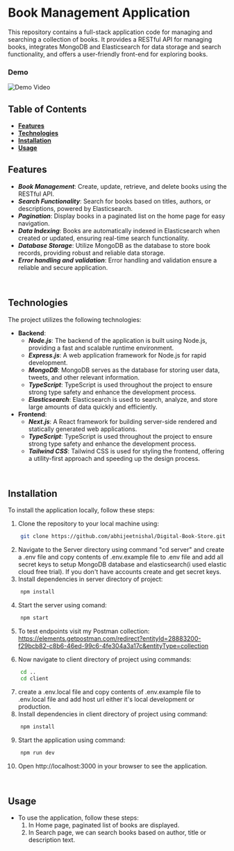 # Book Management Application
This repository contains a full-stack application code for managing and searching a collection of books. It provides a RESTful API for managing books, integrates MongoDB and Elasticsearch for data storage and search functionality, and offers a user-friendly front-end for exploring books.
<br>

### Demo
![Demo Video](./bookstore.gif)

## Table of Contents
- [**Features**](#features)
- [**Technologies**](#technologies)
- [**Installation**](#installation)
- [**Usage**](#usage)
  <br>

## Features
- ***Book Management***: Create, update, retrieve, and delete books using the RESTful API.
- ***Search Functionality***: Search for books based on titles, authors, or descriptions, powered by Elasticsearch.
- ***Pagination***: Display books in a paginated list on the home page for easy navigation.
- ***Data Indexing***: Books are automatically indexed in Elasticsearch when created or updated, ensuring real-time search functionality.
- ***Database Storage***: Utilize MongoDB as the database to store book records, providing robust and reliable data storage.
- ***Error handling and validation***: Error handling and validation ensure a reliable and secure application.

<br>

## Technologies
The project utilizes the following technologies:
- **Backend**:
  - ***Node.js***: The backend of the application is built using Node.js, providing a fast and scalable runtime environment.
  - ***Express.js***: A web application framework for Node.js for rapid development.
  - ***MongoDB***: MongoDB serves as the database for storing user data, tweets, and other relevant information.
  - ***TypeScript***: TypeScript is used throughout the project to ensure strong type safety and enhance the development process.
  - ***Elasticsearch***: Elasticsearch is used to search, analyze, and store large amounts of data quickly and efficiently. 
    <br>
- **Frontend**:
  - ***Next.js***: A React framework for building server-side rendered and statically generated web applications.
  - ***TypeScript***: TypeScript is used throughout the project to ensure strong type safety and enhance the development process.
  - ***Tailwind CSS***: Tailwind CSS is used for styling the frontend, offering a utility-first approach and speeding up the design process.
    
<br>

## Installation
To install the application locally, follow these steps:
1. Clone the repository to your local machine using:
```bash
    git clone https://github.com/abhijeetnishal/Digital-Book-Store.git
```
2. Navigate to the Server directory using command "cd server" and create a .env file and copy contents of .env.example file to .env file and add all secret keys to setup MongoDB database and elasticsearch(i used elastic cloud free trial). If you don't have accounts create and get secret keys.
3. Install dependencies in server directory of project:
```bash
    npm install
```
4. Start the server using comand:
```bash
    npm start
```
5. To test endpoints visit my Postman collection: https://elements.getpostman.com/redirect?entityId=28883200-f29bcb82-c8b6-46ed-99c6-4fe304a3a17c&entityType=collection

6. Now navigate to client directory of project using commands:
```bash
    cd ..
    cd client
```
7. create a .env.local file and copy contents of .env.example file to .env.local file and add host url either it's local development or production.
8. Install dependencies in client directory of project using command:
```bash
    npm install
```
9. Start the application using command:
```bash
    npm run dev
```
10. Open http://localhost:3000 in your browser to see the application.

<br>

## Usage
- To use the application, follow these steps:
  1. In Home page, paginated list of books are displayed.
  4. In Search page, we can search books based on author, title or description text.
<br>